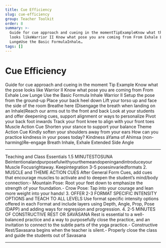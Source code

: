 ```yaml
---
title: Cue Efficiency
slug: cue-efficiency
group: Teacher Toolkit
order: 8
summary: >-
  Guide for cue approach and cueing in the momentTipExampleKnow what the pose
  looks likeWarrior II Know what pose you are coming from From Exhale Low
  LungeUse the Basic FormulaInhale…
tags: []
---
```

# Cue Efficiency

Guide for cue approach and cueing in the moment Tip Example Know what the pose looks like Warrior II Know what pose you are coming from From Exhale Low Lunge Use the Basic Formula Inhale Warrior II Setup the pose from the ground-up Place your back heel down Lift your torso up and face the side of the room Breathe here (Disengage the breath when landing on an Inhale)Reach our arms out to the front and back Look at your students and offer deepening cues, support alignment or ways to personalize Pivot your back foot inwards Track your front knee to align with your front toes Muscle Action Cue Shorten your stance to support your balance Theme Action Cue Kindly soften your shoulders away from your ears How can you practice kindness in your poses today? Kindness àYama of Ahimsa (non-harming)Re-engage Breath Inhale, Exhale Extended Side Angle
- --

Teaching and Class Essentials 1.5 MINUTESTOSUNA Beintentionalandpurposefulwithyourthemeandopeningandintroduceyour Muscle Focusrightaway. Keepintegration 3-5 posesinvariedformats
2. MUSCLE and THEME ACTION CUES After General Form Cues, add cues that encourage muscles to activate and to deepen the student’s mind/body connection:- Mountain Pose: Root your feet down to emphasize the strength of your foundation.- Crow Pose: Tap into your courage and lean more weight into your hands!
3. OFFER 2-3 FORMAT SPECIFIC INTENSITY OPTIONS and TEACH TO ALL LEVELS Use format specific intensity options offered in each Format and include layers using Depth, Angle, Prop, Pose (DAPP) and adding ways for regression and progression. 4. 2-5 MINUTES OF CONSTRUCTIVE REST OR SAVĀSANA Rest is essential to a well-balanced practice and a way to purposefully close the practice, and an invitation to connect to the subtle parts of the yoga practice.- Constructive Rest/Savasana begins when the teacher is silent.- Properly close the class and guide the students out of Savasana
- --
